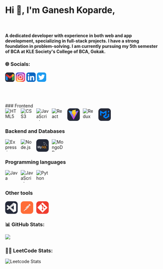 # Hi 👋, I'm Ganesh Koparde,</h2></br>

  <h4>A dedicated developer with experience in both web and app development, specializing in full-stack projects. I have
    a strong foundation in problem-solving. I am currently pursuing my 5th semester of BCA at KLE Society's College of
    BCA, Gokak.

### 🌐 Socials:

[<img src="https://github.com/tandpfun/skill-icons/raw/main/icons/Gmail-Dark.svg" alt="Email" width="30" height="30">](mailto:ganeshmk247@gmail.com)
[<img src="https://github.com/tandpfun/skill-icons/raw/main/icons/Instagram.svg" alt="Instagram" width="30" height="30">](https://instagram.com/ganesh_mk_247/)
[<img src="https://github.com/tandpfun/skill-icons/raw/main/icons/LinkedIn.svg" alt="LinkedIn" width="30" height="30">](https://linkedin.com/in/ganesh-koparde/)
[<img src="https://github.com/tandpfun/skill-icons/raw/main/icons/Twitter.svg" alt="Twitter" width="30" height="30">](https://twitter.com/Ganesh_Koparde_)

<br>
<br>
<br>
### Frontend

  <div style="display: flex; flex-direction: row; align-items: center;">
    <img src="https://skillicons.dev/icons?i=html" alt="HTML5" width="40" height="40" style="margin-right: 10px;" />
    <img src="https://skillicons.dev/icons?i=css" alt="CSS3" width="40" height="40" style="margin-right: 10px;" />
    <img src="https://skillicons.dev/icons?i=js" alt="JavaScript" width="40" height="40" style="margin-right: 10px;" />
    <img src="https://skillicons.dev/icons?i=react" alt="React" width="40" height="40" style="margin-right: 10px;" />
    <img src="https://github.com/tandpfun/skill-icons/raw/main/icons/Vite-Dark.svg" alt="Vite" width="40" height="40" style="margin-right: 10px;" />
    <img src="https://skillicons.dev/icons?i=redux" alt="Redux" width="40" height="40" style="margin-right: 10px;" />
    <img src="https://github.com/tandpfun/skill-icons/raw/main/icons/MaterialUI-Dark.svg" alt="MaterialUI" width="40"
      height="40" style="margin-right: 10px;" />
  </div>

### Backend and Databases

  <div style="display: flex; flex-direction: row; align-items: center;">
    <img src="https://skillicons.dev/icons?i=express" alt="Express.js" width="40" height="40"
      style="margin-right: 10px;" />
    <img src="https://skillicons.dev/icons?i=nodejs" alt="Node.js" width="40" height="40" style="margin-right: 10px;" />
    <img src="https://github.com/tandpfun/skill-icons/raw/main/icons/MySQL-Dark.svg" alt="MySQL" width="40" height="40"
      style="margin-right: 10px;" />
    <img src="https://skillicons.dev/icons?i=mongodb" alt="MongoDB" width="40" height="40"
      style="margin-right: 10px;" />
  </div>

### Programming languages

  <div style="display: flex; flex-direction: row; align-items: center;">
    <img src="https://skillicons.dev/icons?i=java" alt="Java" width="40" height="40" style="margin-right: 10px;" />
    <img src="https://skillicons.dev/icons?i=js" alt="JavaScript" width="40" height="40" style="margin-right: 10px;" />
    <img src="https://skillicons.dev/icons?i=py" alt="Python" width="40" height="40" style="margin-right: 10px;" />
  </div>
  
  ### Other tools
  <div style="display: flex; flex-direction: row; align-items: center;">
    <img src="https://github.com/tandpfun/skill-icons/raw/main/icons/VSCode-Dark.svg" alt="VS Code" width="40" height="40" style="margin-right: 10px;" />
    <img src="https://github.com/tandpfun/skill-icons/raw/main/icons/Postman.svg" alt="Postman" width="40" height="40" style="margin-right: 10px;" />
    <img src="https://github.com/tandpfun/skill-icons/raw/main/icons/Git.svg" alt="Git and Github" width="40" height="40" style="margin-right: 10px;" />
  </div>

### 📊 GitHub Stats:

![](https://github-readme-streak-stats.herokuapp.com/?user=ganesh-mk&theme=dark&hide_border=false)<br />

### 👨‍💻 LeetCode Stats:

![Leetcode Stats](https://leetcard.jacoblin.cool/ganesh-mk?ext=heatmap)

  <!-- ### 🔝 Top Contributed Repo
    
    ![](https://github-contributor-stats.vercel.app/api?username=ganesh-mk&limit=5&theme=dark&combine_all_yearly_contributions=true) -->

